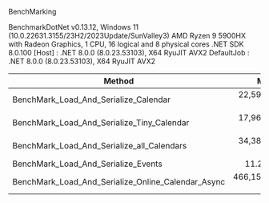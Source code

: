 BenchMarking

BenchmarkDotNet v0.13.12, Windows 11 (10.0.22631.3155/23H2/2023Update/SunValley3)
AMD Ryzen 9 5900HX with Radeon Graphics, 1 CPU, 16 logical and 8 physical cores
.NET SDK 8.0.100
  [Host]     : .NET 8.0.0 (8.0.23.53103), X64 RyuJIT AVX2
  DefaultJob : .NET 8.0.0 (8.0.23.53103), X64 RyuJIT AVX2

| Method                                             | Mean          | Error         | StdDev        | Median        | Gen0      | Gen1      | Gen2     | Allocated   |
|--------------------------------------------------- |--------------:|--------------:|--------------:|--------------:|----------:|----------:|---------:|------------:|
| BenchMark_Load_And_Serialize_Calendar              |  22,596.07 us |    110.650 us |    103.502 us |  22,568.01 us |  562.5000 |  312.5000 |  62.5000 |  5051.86 KB |
| BenchMark_Load_And_Serialize_Tiny_Calendar         |  17,961.78 us |    139.014 us |    130.034 us |  17,922.72 us |  250.0000 |  125.0000 |        - |  2356.38 KB |
| BenchMark_Load_And_Serialize_all_Calendars         |  34,388.77 us |    693.686 us |    994.864 us |  34,718.89 us | 1562.5000 |  937.5000 | 250.0000 | 13944.39 KB |
| BenchMark_Load_And_Serialize_Events                |      11.25 us |      0.119 us |      0.105 us |      11.27 us |    1.6785 |    0.0153 |        - |     13.8 KB |
| BenchMark_Load_And_Serialize_Online_Calendar_Async | 466,155.39 us | 15,616.878 us | 42,221.139 us | 453,799.80 us | 3000.0000 | 1000.0000 |        - | 32255.41 KB |